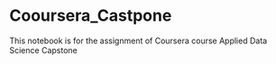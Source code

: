 # Cooursera_Castpone
This notebook is for the assignment of Coursera course Applied Data Science Capstone
